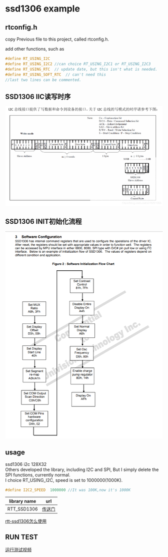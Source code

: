 # ssd1306 example

## rtconfig.h

copy Previous file to this project, called rtconfig.h.

add other functions, such as  

```C
#define RT_USING_I2C
#define RT_USING_I2C2 //can choice RT_USING_I2C1 or RT_USING_I2C3
#define RT_USING_RTC  // update date, but this isn't what is needed.
#define RT_USING_SOFT_RTC  // can't need this
//last two lines can be commented.
```

## SSD1306 IIC读写时序

![IIC读写时序](https://github.com/rx-ted/N32-RTT/blob/main/example/02SSD1306/doc/SSD1306%20IIC%E8%AF%BB%E5%86%99%E6%97%B6%E5%BA%8F.png)

## SSD1306 INIT初始化流程

![init初始化流程](https://github.com/rx-ted/N32-RTT/blob/main/example/02SSD1306/doc/init%E5%88%9D%E5%A7%8B%E5%8C%96%E6%B5%81%E7%A8%8B.png)

## usage

ssd1306 i2c 128X32  
Others developed the library, including I2C and SPI, But I simply delete the SPI functions, currently normal.  
I choice RT_USING_I2C, speed is set to 1000000(1000K).

```c
#define I2C2_SPEED  1000000 //It was 100K,now it's 1000K
```

| library name |                          url                           |
| :----------: | :----------------------------------------------------: |
| RTT_SSD1306  | [传送门](https://github.com/luhuadong/rtt-ssd1306.git) |

[rtt-ssd1306怎么使用](../../packages/rtt-ssd1306/README.md)


## RUN TEST

[运行测试视频](https://github.com/rx-ted/N32-RTT/blob/main/example/02SSD1306/doc/test.mp4)
